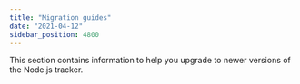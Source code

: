 ```yaml
---
title: "Migration guides"
date: "2021-04-12"
sidebar_position: 4800
---
```


This section contains information to help you upgrade to newer versions of the Node.js tracker.
